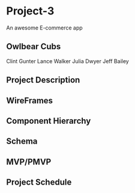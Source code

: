# Project-3
An awesome E-commerce app

## Owlbear Cubs
Clint Gunter
Lance Walker
Julia Dwyer
Jeff Bailey

## Project Description 
## WireFrames
## Component Hierarchy
## Schema
## MVP/PMVP
## Project Schedule
